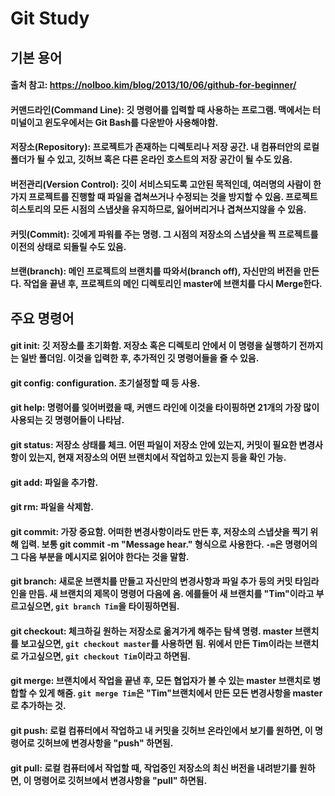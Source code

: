 # Git Study
## 기본 용어
#### 출처 참고: https://nolboo.kim/blog/2013/10/06/github-for-beginner/
#### 커맨드라인(Command Line): 깃 명령어를 입력할 때 사용하는 프로그램. 맥에서는 터미널이고 윈도우에서는 Git Bash를 다운받아 사용해야함.
#### 저장소(Repository): 프로젝트가 존재하는 디렉토리나 저장 공간. 내 컴퓨터안의 로컬 폴더가 될 수 있고, 깃허브 혹은 다른 온라인 호스트의 저장 공간이 될 수도 있음.
#### 버전관리(Version Control): 깃이 서비스되도록 고안된 목적인데, 여러명의 사람이 한가지 프로젝트를 진행할 때 파일을 겹쳐쓰거나 수정되는 것을 방지할 수 있음. 프로젝트 히스토리의 모든 시점의 스냅샷을 유지하므로, 잃어버리거나 겹쳐쓰지않을 수 있음.
#### 커밋(Commit): 깃에게 파워를 주는 명령. 그 시점의 저장소의 스냅샷을 찍 프로젝트를 이전의 상태로 되돌릴 수도 있음.
#### 브랜(branch): 메인 프로젝트의 브랜치를 따와서(branch off), 자신만의 버전을 만든다. 작업을 끝낸 후, 프로젝트의 메인 디렉토리인 master에 브랜치를 다시 Merge한다.
## 주요 명령어
#### git init: 깃 저장소를 초기화함. 저장소 혹은 디렉토리 안에서 이 명령을 실행하기 전까지는 일반 폴더임. 이것을 입력한 후, 추가적인 깃 명령어들을 줄 수 있음.
#### git config: configuration. 초기설정할 때 등 사용.
#### git help: 명령어를 잊어버렸을 때, 커맨드 라인에 이것을 타이핑하면 21개의 가장 많이 사용되는 깃 명령어들이 나타남.
#### git status: 저장소 상태를 체크. 어떤 파일이 저장소 안에 있는지, 커밋이 필요한 변경사항이 있는지, 현재 저장소의 어떤 브랜치에서 작업하고 있는지 등을 확인 가능.
#### git add: 파일을 추가함.
#### git rm: 파일을 삭제함.
#### git commit: 가장 중요함. 어떠한 변경사항이라도 만든 후, 저장소의 스냅샷을 찍기 위해 입력. 보통 git commit -m "Message hear." 형식으로 사용한다. ```-m```은 명령어의 그 다음 부분을 메시지로 읽어야 한다는 것을 말함.
#### git branch: 새로운 브랜치를 만들고 자신만의 변경사항과 파일 추가 등의 커밋 타임라인을 만듬. 새 브랜치의 제목이 명령어 다음에 옴. 에를들어 새 브랜치를 "Tim"이라고 부르고싶으면, ```git branch Tim```을 타이핑하면됨.
#### git checkout: 체크하길 원하는 저장소로 옮겨가게 해주는 탐색 명령. master 브랜치를 보고싶으면, ```git checkout master```를 사용하면 됨. 위에서 만든 Tim이라는 브랜치로 가고싶으면, ```git checkout Tim```이라고 하면됨.
#### git merge: 브랜치에서 작업을 끝낸 후, 모든 협업자가 볼 수 있는 master 브랜치로 병합할 수 있게 해줌. ```git merge Tim```은 "Tim"브랜치에서 만든 모든 변경사항을 master로 추가하는 것.
#### git push: 로컬 컴퓨터에서 작업하고 내 커밋을 깃허브 온라인에서 보기를 원하면, 이 명령어로 깃허브에 변경사항을 "push" 하면됨.
#### git pull: 로컬 컴퓨터에서 작업할 때, 작업중인 저장소의 최신 버전을 내려받기를 원하면, 이 명령어로 깃허브에서 변경사항을 "pull" 하면됨.

